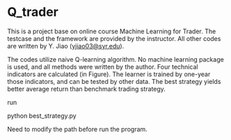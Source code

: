 # Q_trader

This is a project base on online course Machine Learning for Trader. The testcase and the framework are provided by the instructor. 
All other codes are written by Y. Jiao (yjiao03@syr.edu).

The codes utilize naive Q-learning algorithm. No machine learning package is used, and all methods were written by the author. 
Four technical indicators are calculated (in Figure). The learner is trained by one-year those indicators, and can be tested by other data. The best strategy yields better average return than benchmark trading strategy.

run

python best_strategy.py

Need to modify the path before run the program.
